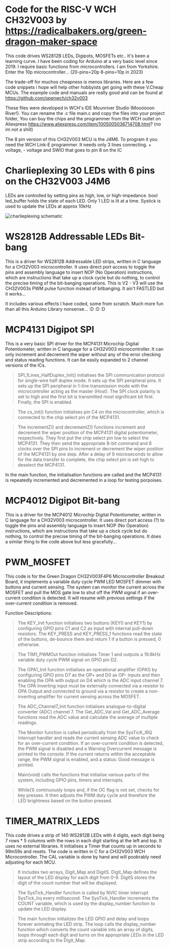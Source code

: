 # Code for the RISC-V WCH CH32V003 by https://radicalbakers.org/green-dragon-maker-space

This code drives WS2812B LEDs, Digipots, MOSFETs etc.. It's been a learning curve. I have been coding for Arduino at a very basic level since 2019. I require basic functions from microcontrollers. I am from Yorkshire. Enter the 10p microcontroller... (20-pins=20p 8-pins=10p in 2023)

The trade-off for muchos cheapness is menos libraries. Here are a few code snippets i hope will help other hobbyists get going with these V.Cheap MCUs.
The example code and manuals are really good and can be found at https://github.com/openwch/ch32v003

These files were developed in WCH's IDE Mounriver Studio (Mooóóoon River!). You can rename the .c file main.c and copy the files into your project folder, 
You can buy the chips and the programmer from the WCH outlet on Aliexpress https://www.aliexpress.com/item/1005005036714708.html? (no im not a shill)

The 8 pin version of this CH32V003 MCU is the J4M6. To program it you need the WCH Link-E programmer. It needs only 3 lines connecting. + voltage, - voltage and SWIO that goes to pin 8 on the IC

# Charlieplexing 30 LEDs with 6 pins on the CH32V003 J4M6

LEDs are controlled by setting pins as high, low, or high-impedance.
bool led_buffer holds the state of each LED. Only 1 LED is lit at a time.
Systick is used to update the LEDs at approx 10kHz

![charlieplexing schematic]([http://url/to/img.png](https://github.com/Blakesands/CH32V003/blob/5f146b100ca555e7c42f938b3817a3958abd47fd/charlieplexing_j4m6/charlieplexing_ch32v003.jpg))

# WS2812B Addressable LEDs Bit-bang

This is a driver for WS2812B Addressable LED strips, written in C language for a CH32V003 microcontroller. It uses direct port access to toggle the pins and assembly language to insert NOP (No Operation) instructions, which are instructions that take up a clock cycle but do nothing, to control the precise timing of the bit-banging operations. This is V2 - V3 will use the CH32V003s PWM pulse function instead of bitbanging. It ain't FASTLED but it works...

It includes various effects I have coded, some from scratch. Much more fun than all this Arduino Library nonsense... :D :D :D

# MCP4131 Digipot SPI

This is a very basic SPI driver for the MCP4131 Microchip Digital Potentiometer, written in C language for a CH32V003 microcontroller. It can only increment and decrement the wiper without any of the error checking and status reading functions. It can be easily expanded to 2 channel versions of the ICs.

>SPI_1Lines_HalfDuplex_Init() initialises the SPI communication protocol for single-wire half duplex mode. It sets up the SPI peripheral pins. It sets up the SPI peripheral in 1-line transmission mode with the microcontroller acting as the master (Host). The SPI clock polarity is set to high and the first bit is transmitted most significant bit first. Finally, the SPI is enabled.

>The cs_init() function initialises pin C4 on the microcontroller, which is connected to the chip select pin of the MCP4131.

>The incrementZ() and decrementZ() functions increment and decrement the wiper position of the MCP4131 digital potentiometer, respectively. They first put the chip select pin low to select the MCP4131. They then send the appropriate 8-bit command and 8 clocks over the SPI pins to increment or decrement the wiper position of the MCP4131 by one step. After a delay of 9 microseconds to allow for the data transfer to complete, the chip select pin is set high to deselect the MCP4131.

In the main function, the initialisation functions are called and the MCP4131 is repeatedly incremented and decremented in a loop for testing porpoises.

# MCP4012 Digipot Bit-bang

This is a driver for the MCP4012 Microchip Digital Potentiometer, written in C language for a CH32V003 microcontroller. It uses direct port access (?) to toggle the pins and assembly language to insert NOP (No Operation) instructions, which are instructions that take up a clock cycle but do nothing, to control the precise timing of the bit-banging operations. It does a similar thing to the code above but less gracefully...

# PWM_MOSFET

This code is for the Green Dragon CH32V003F4P6 Microcontroller Breakout Board, it implements a variable duty cycle PWM LED MOSFET dimmer with buttons and current sensing. The system can monitor the current across the MOSFET and pull the MOS gate low to shut off the PWM signal
if an over-current condition is detected. It will resume with previous settings if the over-current condition is removed.

Function Descriptions:

>The KEY_Init function initialises two buttons (KEY0 and KEY1) by configuring GPIO pins C1 and C2 as input with
internal pull-down resistors. The KEY_PRESS and KEY_PRESS_1 functions read the state of the buttons, de-bounce them
and return 1 if a button is pressed, 0 otherwise.

>The TIM1_PWMOut function initialises Timer 1 and outputs a 19.8kHz variable duty cycle PWM signal on GPIO pin D2.

>The OPA1_Init function initialises an operational amplifier (OPA1) by configuring GPIO pins D7 as the OP+ and
D0 as OP- inputs and then enabling the OPA with output on D4 which is the ADC input channel 7. The OPA Inverting input must be
externally connected via a resistor to OPA Output and connected to ground via a resistor to create a non-inverting amplifier
for current sensing across the MOSFET.

>The ADC_Channel7_Init function initialises analogue-to-digital converter (ADC) channel 7. The Get_ADC_Val and Get_ADC_Average
functions read the ADC value and calculate the average of multiple readings.

>The Monitor function is called periodically from the SysTicK_IRQ interrupt handler and reads the current sensing ADC value
to check for an over-current condition. If an over-current condition is detected, the PWM signal is disabled and a Warning Overcurrent
message is printed to the console. If the current returns within the acceptable range, the PWM signal is enabled, and a status: Good
message is printed.

>Main(void) calls the functions that initialise various parts of the system, including GPIO pins, timers and interrupts.

>While(1) continuously loops and, if the OC flag is not set, checks for key presses. It then adjusts the PWM duty cycle and therefore
the LED brightness based on the button pressed.

# TIMER_MATRIX_LEDS

This code drives a strip of 140 WS2812B LEDs with 4 digits, each digit being 7 rows * 5 columns with the rows in each digit starting at the left and top. It uses no external libraries. It initialises a Timer that counts up in seconds to 99m59s and resets. The code is written in C for a CH32V003 WCH Microcontroller. The CAL variable is done by hand and will poobrably need adjusting for each MCU.

>It includes two arrays, Digit_Map and DigitS. Digit_Map defines the layout of the LED display for each digit from 0-9. DigitS stores the digit of the count number that will be displayed.

>The SysTick_Handler function is called by NVIC timer interrupt SysTick_Irq every millisecond. The SysTick_Handler increments the COUNT variable, which is used by the display_number function to update the LED display.

>The main function initializes the LED GPIO and delay and loops forever animating the LED strip. The loop calls the display_number function which converts the count variable into an array of digits, loops through each digit and turns on the appropriate LEDs in the LED strip according to the Digit_Map.

